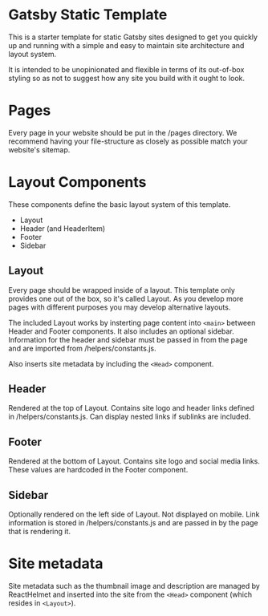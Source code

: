 # Gatsby Static Template
This is a starter template for static Gatsby sites designed to get you quickly up and running with a simple and easy to maintain site architecture and layout system.

It is intended to be unopinionated and flexible in terms of its out-of-box styling so as not to suggest how any site you build with it ought to look.

# Pages
Every page in your website should be put in the /pages directory. We recommend having your file-structure as closely as possible match your website's sitemap.

# Layout Components
These components define the basic layout system of this template.
* Layout
* Header (and HeaderItem)
* Footer
* Sidebar

## Layout
Every page should be wrapped inside of a layout. This template only provides one out of the box, so it's called Layout. As you develop more pages with different purposes you may develop alternative layouts.

The included Layout works by insterting page content into ```<main>``` between Header and Footer components. It also includes an optional sidebar. Information for the header and sidebar must be passed in from the page and are imported from /helpers/constants.js.

Also inserts site metadata by including the ```<Head>``` component.

## Header
Rendered at the top of Layout. Contains site logo and header links defined in /helpers/constants.js. Can display nested links if sublinks are included.

## Footer
Rendered at the bottom of Layout. Contains site logo and social media links. These values are hardcoded in the Footer component.

## Sidebar
Optionally rendered on the left side of Layout. Not displayed on mobile. Link information is stored in /helpers/constants.js and are passed in by the page that is rendering it.

# Site metadata
Site metadata such as the thumbnail image and description are managed by ReactHelmet and inserted into the site from the ```<Head>``` component (which resides in ```<Layout>```).
